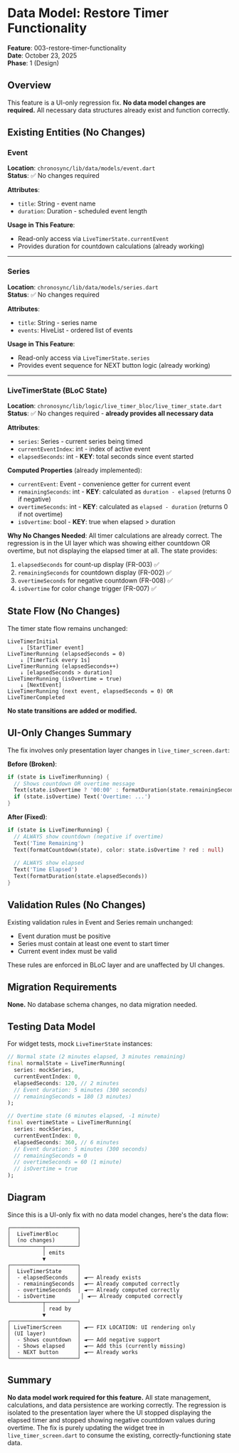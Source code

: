 # Data Model: Restore Timer Functionality

**Feature**: 003-restore-timer-functionality  
**Date**: October 23, 2025  
**Phase**: 1 (Design)

## Overview

This feature is a UI-only regression fix. **No data model changes are required.** All necessary data structures already exist and function correctly.

## Existing Entities (No Changes)

### Event
**Location**: `chronosync/lib/data/models/event.dart`  
**Status**: ✅ No changes required

**Attributes**:
- `title`: String - event name
- `duration`: Duration - scheduled event length

**Usage in This Feature**: 
- Read-only access via `LiveTimerState.currentEvent`
- Provides duration for countdown calculations (already working)

---

### Series
**Location**: `chronosync/lib/data/models/series.dart`  
**Status**: ✅ No changes required

**Attributes**:
- `title`: String - series name
- `events`: HiveList<Event> - ordered list of events

**Usage in This Feature**:
- Read-only access via `LiveTimerState.series`
- Provides event sequence for NEXT button logic (already working)

---

### LiveTimerState (BLoC State)
**Location**: `chronosync/lib/logic/live_timer_bloc/live_timer_state.dart`  
**Status**: ✅ No changes required - **already provides all necessary data**

**Attributes**:
- `series`: Series - current series being timed
- `currentEventIndex`: int - index of active event
- `elapsedSeconds`: int - **KEY**: total seconds since event started

**Computed Properties** (already implemented):
- `currentEvent`: Event - convenience getter for current event
- `remainingSeconds`: int - **KEY**: calculated as `duration - elapsed` (returns 0 if negative)
- `overtimeSeconds`: int - **KEY**: calculated as `elapsed - duration` (returns 0 if not overtime)
- `isOvertime`: bool - **KEY**: true when elapsed > duration

**Why No Changes Needed**:
All timer calculations are already correct. The regression is in the UI layer which was showing either countdown OR overtime, but not displaying the elapsed timer at all. The state provides:
1. `elapsedSeconds` for count-up display (FR-003) ✅
2. `remainingSeconds` for countdown display (FR-002) ✅  
3. `overtimeSeconds` for negative countdown (FR-008) ✅
4. `isOvertime` for color change trigger (FR-007) ✅

## State Flow (No Changes)

The timer state flow remains unchanged:

```
LiveTimerInitial
    ↓ [StartTimer event]
LiveTimerRunning (elapsedSeconds = 0)
    ↓ [TimerTick every 1s]
LiveTimerRunning (elapsedSeconds++)
    ↓ [elapsedSeconds > duration]
LiveTimerRunning (isOvertime = true)
    ↓ [NextEvent]
LiveTimerRunning (next event, elapsedSeconds = 0) OR LiveTimerCompleted
```

**No state transitions are added or modified.**

## UI-Only Changes Summary

The fix involves only presentation layer changes in `live_timer_screen.dart`:

**Before (Broken)**:
```dart
if (state is LiveTimerRunning) {
  // Shows countdown OR overtime message
  Text(state.isOvertime ? '00:00' : formatDuration(state.remainingSeconds))
  if (state.isOvertime) Text('Overtime: ...')
}
```

**After (Fixed)**:
```dart
if (state is LiveTimerRunning) {
  // ALWAYS show countdown (negative if overtime)
  Text('Time Remaining')
  Text(formatCountdown(state), color: state.isOvertime ? red : null)
  
  // ALWAYS show elapsed
  Text('Time Elapsed')  
  Text(formatDuration(state.elapsedSeconds))
}
```

## Validation Rules (No Changes)

Existing validation rules in Event and Series remain unchanged:
- Event duration must be positive
- Series must contain at least one event to start timer
- Current event index must be valid

These rules are enforced in BLoC layer and are unaffected by UI changes.

## Migration Requirements

**None.** No database schema changes, no data migration needed.

## Testing Data Model

For widget tests, mock `LiveTimerState` instances:

```dart
// Normal state (2 minutes elapsed, 3 minutes remaining)
final normalState = LiveTimerRunning(
  series: mockSeries,
  currentEventIndex: 0,
  elapsedSeconds: 120, // 2 minutes
  // Event duration: 5 minutes (300 seconds)
  // remainingSeconds = 180 (3 minutes)
);

// Overtime state (6 minutes elapsed, -1 minute)  
final overtimeState = LiveTimerRunning(
  series: mockSeries,
  currentEventIndex: 0,
  elapsedSeconds: 360, // 6 minutes
  // Event duration: 5 minutes (300 seconds)
  // remainingSeconds = 0
  // overtimeSeconds = 60 (1 minute)
  // isOvertime = true
);
```

## Diagram

Since this is a UI-only fix with no data model changes, here's the data flow:

```
┌─────────────────────┐
│  LiveTimerBloc      │
│  (no changes)       │
└──────────┬──────────┘
           │ emits
           ▼
┌─────────────────────┐
│  LiveTimerState     │
│  - elapsedSeconds   │ ◄── Already exists
│  - remainingSeconds │ ◄── Already computed correctly
│  - overtimeSeconds  │ ◄── Already computed correctly  
│  - isOvertime        │ ◄── Already computed correctly
└──────────┬──────────┘
           │ read by
           ▼
┌─────────────────────┐
│ LiveTimerScreen     │ ◄── FIX LOCATION: UI rendering only
│ (UI layer)          │
│  - Shows countdown  │ ◄── Add negative support
│  - Shows elapsed    │ ◄── Add this (currently missing)
│  - NEXT button      │ ◄── Already works
└─────────────────────┘
```

## Summary

**No data model work required for this feature.** All state management, calculations, and data persistence are working correctly. The regression is isolated to the presentation layer where the UI stopped displaying the elapsed timer and stopped showing negative countdown values during overtime. The fix is purely updating the widget tree in `live_timer_screen.dart` to consume the existing, correctly-functioning state data.
